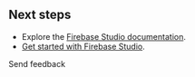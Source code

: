 ## Next steps

* Explore the [Firebase Studio documentation](/docs/studio).
* [Get started with Firebase Studio](https://studio.firebase.google.com/).

Send feedback